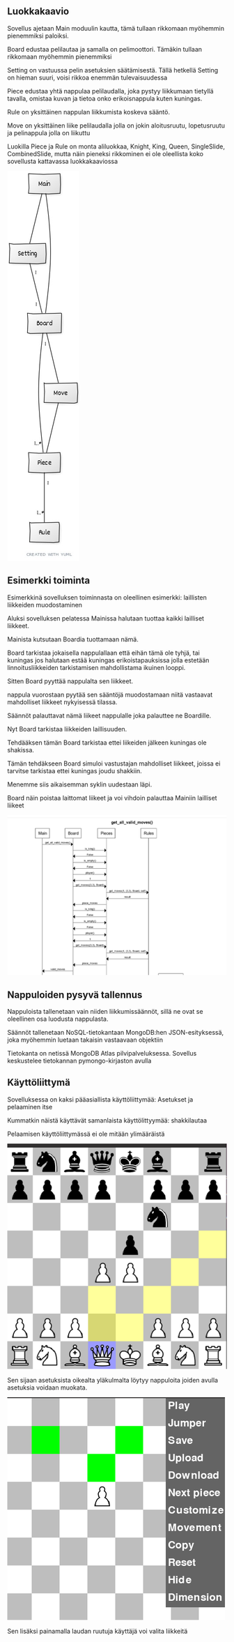 ## Luokkakaavio
Sovellus ajetaan Main moduulin kautta, tämä tullaan rikkomaan myöhemmin pienemmiksi paloiksi.

Board edustaa pelilautaa ja samalla on pelimoottori. Tämäkin tullaan rikkomaan myöhemmin pienemmiksi

Setting on vastuussa pelin asetuksien säätämisestä. Tällä hetkellä Setting on hieman suuri, voisi rikkoa enemmän tulevaisuudessa

Piece edustaa yhtä nappulaa pelilaudalla, joka pystyy liikkumaan tietyllä tavalla, omistaa kuvan ja tietoa onko erikoisnappula kuten kuningas.

Rule on yksittäinen nappulan liikkumista koskeva sääntö.

Move on yksittäinen liike pelilaudalla jolla on jokin aloitusruutu, lopetusruutu ja pelinappula jolla on liikuttu

Luokilla Piece ja Rule on monta aliluokkaa, Knight, King, Queen, SingleSlide, CombinedSlide, mutta näin pieneksi rikkominen ei ole oleellista koko sovellusta kattavassa luokkakaaviossa

![Luokkakaavio](./kuvat/luokka_kaavio.jpg)

## Esimerkki toiminta

Esimerkkinä sovelluksen toiminnasta on oleellinen esimerkki: laillisten liikkeiden muodostaminen

Aluksi sovelluksen pelatessa Mainissa halutaan tuottaa kaikki lailliset liikkeet.

Mainista kutsutaan Boardia tuottamaan nämä.

Board tarkistaa jokaisella nappulallaan että eihän tämä ole tyhjä, tai kuningas jos halutaan estää kuningas erikoistapauksissa jolla estetään linnoitusliikkeiden tarkistamisen mahdollistama ikuinen looppi.

Sitten Board pyyttää nappulalta sen liikkeet.

nappula vuorostaan pyytää sen sääntöjä muodostamaan niitä vastaavat mahdolliset liikkeet nykyisessä tilassa.

Säännöt palauttavat nämä liikeet nappulalle joka palauttee ne Boardille.

Nyt Board tarkistaa liikkeiden laillisuuden.

Tehdääksen tämän Board tarkistaa ettei liikeiden jälkeen kuningas ole shakissa.

Tämän tehdäkseen Board simuloi vastustajan mahdolliset liikkeet, joissa ei tarvitse tarkistaa ettei kuningas joudu shakkiin.

Menemme siis aikaisemman syklin uudestaan läpi.

Board näin poistaa laittomat liikeet ja voi vihdoin palauttaa Mainiin lailliset liikeet

![Sekvenssikaavio](./kuvat/sekvenssi_kaavio.png)

## Nappuloiden pysyvä tallennus

Nappuloista tallenetaan vain niiden liikkumissäännöt, sillä ne ovat se oleellinen osa luodusta nappulasta.

Säännöt tallenetaan NoSQL-tietokantaan MongoDB:hen JSON-esityksessä, joka myöhemmin luetaan takaisin vastaavaan objektiin

Tietokanta on netissä MongoDB Atlas pilvipalveluksessa. Sovellus keskustelee tietokannan pymongo-kirjaston avulla

## Käyttöliittymä

Sovelluksessa on kaksi pääasiallista käyttöliittymää: Asetukset ja pelaaminen itse

Kummatkin näistä käyttävät samanlaista käyttölittyymää: shakkilautaa

Pelaamisen käyttöliittymässä ei ole mitään ylimääräistä

![Käyttöliittymä](./kuvat/Selection_009.png)

Sen sijaan asetuksista oikealta yläkulmalta löytyy nappuloita joiden avulla asetuksia voidaan muokata.

![Käyttöliittymä](./kuvat/asetukset.png)

Sen lisäksi painamalla laudan ruutuja käyttäjä voi valita liikkeitä